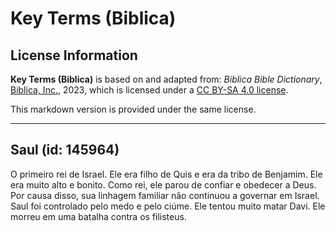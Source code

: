 # Key Terms (Biblica)

## License Information

**Key Terms (Biblica)** is based on and adapted from: _Biblica Bible Dictionary_, [Biblica, Inc.](https://www.biblica.com/), 2023, which is licensed under a [CC BY-SA 4.0 license](https://creativecommons.org/licenses/by-sa/4.0/legalcode.en).

This markdown version is provided under the same license.



--------------------------------

## Saul (id: 145964)

O primeiro rei de Israel. Ele era filho de Quis e era da tribo de Benjamim. Ele era muito alto e bonito. Como rei, ele parou de confiar e obedecer a Deus. Por causa disso, sua linhagem familiar não continuou a governar em Israel. Saul foi controlado pelo medo e pelo ciúme. Ele tentou muito matar Davi. Ele morreu em uma batalha contra os filisteus.


